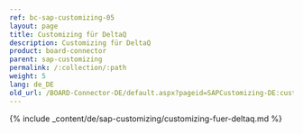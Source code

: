 ```yaml
---
ref: bc-sap-customizing-05
layout: page
title: Customizing für DeltaQ
description: Customizing für DeltaQ
product: board-connector
parent: sap-customizing
permalink: /:collection/:path
weight: 5
lang: de_DE
old_url: /BOARD-Connector-DE/default.aspx?pageid=SAPCustomizing-DE:customizing-fuer-deltaq
---
```


{% include _content/de/sap-customizing/customizing-fuer-deltaq.md  %}